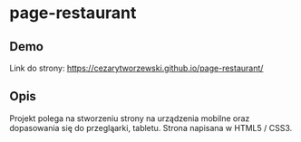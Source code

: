# page-restaurant

## Demo

Link do strony: https://cezarytworzewski.github.io/page-restaurant/

## Opis

Projekt polega na stworzeniu strony na urządzenia mobilne oraz dopasowania się do przegląarki, tabletu. Strona napisana w HTML5 / CSS3.
